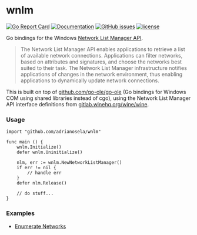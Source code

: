 # wnlm

[![Go Report Card](https://goreportcard.com/badge/github.com/adrianosela/wnlm)](https://goreportcard.com/report/github.com/adrianosela/wnlm)
[![Documentation](https://godoc.org/github.com/adrianosela/wnlm?status.svg)](https://godoc.org/github.com/adrianosela/wnlm)
[![GitHub issues](https://img.shields.io/github/issues/adrianosela/wnlm.svg)](https://github.com/adrianosela/wnlm/issues)
[![license](https://img.shields.io/github/license/adrianosela/wnlm.svg)](https://github.com/adrianosela/wnlm/blob/master/LICENSE)

Go bindings for the Windows [Network List Manager API](https://learn.microsoft.com/en-us/windows/win32/nla/portal).

> The Network List Manager API enables applications to retrieve a list of available network connections. Applications can filter networks, based on attributes and signatures, and choose the networks best suited to their task. The Network List Manager infrastructure notifies applications of changes in the network environment, thus enabling applications to dynamically update network connections.

This is built on top of [github.com/go-ole/go-ole](https://github.com/go-ole/go-ole) (Go bindings for Windows COM using shared libraries instead of cgo), using the Network List Manager API interface definitions from [gitlab.winehq.org/wine/wine](https://gitlab.winehq.org/wine/wine/-/blob/1c4350ac/include/netlistmgr.idl).

### Usage

```
import "github.com/adrianosela/wnlm"

func main () {
    wnlm.Initialize()
    defer wnlm.Uninitialize()

    nlm, err := wnlm.NewNetworkListManager()
    if err != nil {
        // handle err
    }
    defer nlm.Release()

    // do stuff...
}
```

### Examples

- [Enumerate Networks](./_examples_/enumerate_networks/)
